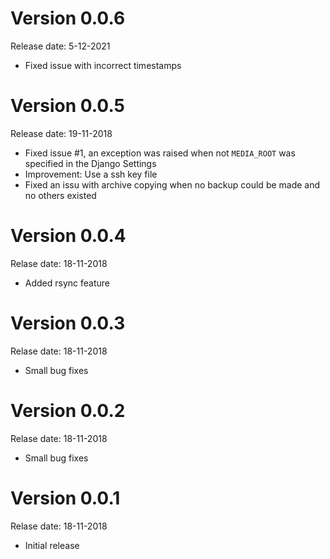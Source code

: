 # Version 0.0.6
Release date: 5-12-2021

* Fixed issue with incorrect timestamps

# Version 0.0.5
Release date: 19-11-2018

* Fixed issue #1, an exception was raised when not `MEDIA_ROOT` was specified in the Django Settings
* Improvement: Use a ssh key file
* Fixed an issu with archive copying when no backup could be made and no others existed

# Version 0.0.4
Relase date: 18-11-2018

* Added rsync feature

# Version 0.0.3
Relase date: 18-11-2018

* Small bug fixes

# Version 0.0.2
Relase date: 18-11-2018

* Small bug fixes

# Version 0.0.1 
Relase date: 18-11-2018

* Initial release
